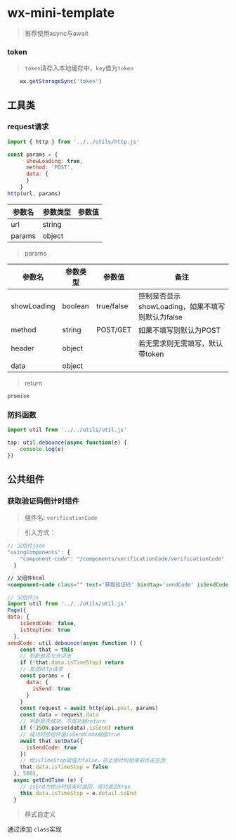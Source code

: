 # wx-mini-template

> 推荐使用async与await

### token

> `token`请存入本地缓存中，`key`值为`token`

``` js
    wx.getStorageSync('token')
```

## **工具类**
### request请求

``` js
import { http } from '../../utils/http.js'

const params = {
      showLoading: true,
      method: 'POST',
      data: {
      }
    }
http(url, params)
```


| 参数名 | 参数类型 | 参数值 |  
| --- | --- | --- | 
| url | string |  |  
| params | object |  |  


> params


| 参数名 | 参数类型 | 参数值 |  备注 |
| --- | --- | --- | --- |
| showLoading | boolean | true/false | 控制是否显示showLoading，如果不填写则默认为false |
| method | string | POST/GET | 如果不填写则默认为POST |
| header | object |  | 若无需求则无需填写，默认带token |
| data | object |  |  |

> return

```
promise
```

### 防抖函数
``` js
import util from '../../utils/util.js'

tap: util.debounce(async function(e) {
    console.log(e)
})
```

## **公共组件**
### 获取验证码倒计时组件

> 组件名: `verificationCode`

> 引入方式：

``` js
// 父组件json
"usingComponents": {
    "component-code": "/components/verificationCode/verificationCode"
  }
```
``` html
// 父组件html
<component-code class="" text='获取验证码' bindtap='sendCode' isSendCode='{{isSendCode}}'></component-code>
```
``` js
// 父组件js
import util from '../../utils/util.js'
Page({
data: {
    isSendCode: false,
    isStopTime: true
  },
sendCode: util.debounce(async function () {
    const that = this
    // 判断是否允许点击
    if (!that.data.isTimeStop) return
    // 发送http请求
    const params = {
      data: {
        isSend: true
      }
    }
    const request = await http(api.post, params)
    const data = request.data
    // 判断是否成功，不成功就return
    if (!JSON.parse(data).isSend) return
    // 成功时给组件值isSendCode赋值true
    await that.setData({
      isSendCode: true
    })
    // 给isTimeStop赋值为false，防止倒计时结束前点击生效
    that.data.isTimeStop = false
  }, 500),
  async getEndTime (e) {
    // isEnd为倒计时结束时返回，成功返回true
    this.data.isTimeStop = e.detail.isEnd
  }
```

> 样式自定义

通过添加 `class`实现



